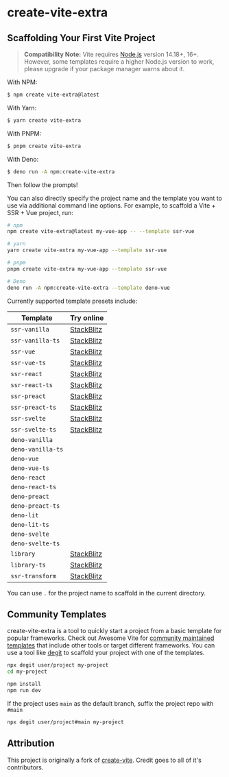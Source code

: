 # create-vite-extra

## Scaffolding Your First Vite Project

> **Compatibility Note:**
> Vite requires [Node.js](https://nodejs.org/en/) version 14.18+, 16+. However, some templates require a higher Node.js version to work, please upgrade if your package manager warns about it.

With NPM:

```bash
$ npm create vite-extra@latest
```

With Yarn:

```bash
$ yarn create vite-extra
```

With PNPM:

```bash
$ pnpm create vite-extra
```

With Deno:

```bash
$ deno run -A npm:create-vite-extra
```

Then follow the prompts!

You can also directly specify the project name and the template you want to use via additional command line options. For example, to scaffold a Vite + SSR + Vue project, run:

```bash
# npm
npm create vite-extra@latest my-vue-app -- --template ssr-vue

# yarn
yarn create vite-extra my-vue-app --template ssr-vue

# pnpm
pnpm create vite-extra my-vue-app --template ssr-vue

# Deno
deno run -A npm:create-vite-extra --template deno-vue
```

Currently supported template presets include:

| Template          | Try online                                                                                                   |
| ----------------- | ------------------------------------------------------------------------------------------------------------ |
| `ssr-vanilla`     | [StackBlitz](https://stackblitz.com/fork/github/bluwy/create-vite-extra/tree/master/template-ssr-vanilla)    |
| `ssr-vanilla-ts`  | [StackBlitz](https://stackblitz.com/fork/github/bluwy/create-vite-extra/tree/master/template-ssr-vanilla-ts) |
| `ssr-vue`         | [StackBlitz](https://stackblitz.com/fork/github/bluwy/create-vite-extra/tree/master/template-ssr-vue)        |
| `ssr-vue-ts`      | [StackBlitz](https://stackblitz.com/fork/github/bluwy/create-vite-extra/tree/master/template-ssr-vue-ts)     |
| `ssr-react`       | [StackBlitz](https://stackblitz.com/fork/github/bluwy/create-vite-extra/tree/master/template-ssr-react)      |
| `ssr-react-ts`    | [StackBlitz](https://stackblitz.com/fork/github/bluwy/create-vite-extra/tree/master/template-ssr-react-ts)   |
| `ssr-preact`      | [StackBlitz](https://stackblitz.com/fork/github/bluwy/create-vite-extra/tree/master/template-ssr-preact)     |
| `ssr-preact-ts`   | [StackBlitz](https://stackblitz.com/fork/github/bluwy/create-vite-extra/tree/master/template-ssr-preact-ts)  |
| `ssr-svelte`      | [StackBlitz](https://stackblitz.com/fork/github/bluwy/create-vite-extra/tree/master/template-ssr-svelte)     |
| `ssr-svelte-ts`   | [StackBlitz](https://stackblitz.com/fork/github/bluwy/create-vite-extra/tree/master/template-ssr-svelte-ts)  |
| `deno-vanilla`    |                                                                                                              |
| `deno-vanilla-ts` |                                                                                                              |
| `deno-vue`        |                                                                                                              |
| `deno-vue-ts`     |                                                                                                              |
| `deno-react`      |                                                                                                              |
| `deno-react-ts`   |                                                                                                              |
| `deno-preact`     |                                                                                                              |
| `deno-preact-ts`  |                                                                                                              |
| `deno-lit`        |                                                                                                              |
| `deno-lit-ts`     |                                                                                                              |
| `deno-svelte`     |                                                                                                              |
| `deno-svelte-ts`  |                                                                                                              |
| `library`         | [StackBlitz](https://stackblitz.com/fork/github/bluwy/create-vite-extra/tree/master/template-library)        |
| `library-ts`      | [StackBlitz](https://stackblitz.com/fork/github/bluwy/create-vite-extra/tree/master/template-library-ts)     |
| `ssr-transform`   | [StackBlitz](https://stackblitz.com/fork/github/bluwy/create-vite-extra/tree/master/template-ssr-transform)  |

You can use `.` for the project name to scaffold in the current directory.

## Community Templates

create-vite-extra is a tool to quickly start a project from a basic template for popular frameworks. Check out Awesome Vite for [community maintained templates](https://github.com/vitejs/awesome-vite#templates) that include other tools or target different frameworks. You can use a tool like [degit](https://github.com/Rich-Harris/degit) to scaffold your project with one of the templates.

```bash
npx degit user/project my-project
cd my-project

npm install
npm run dev
```

If the project uses `main` as the default branch, suffix the project repo with `#main`

```bash
npx degit user/project#main my-project
```

## Attribution

This project is originally a fork of [create-vite](https://github.com/vitejs/vite/tree/main/packages/create-vite). Credit goes to all of it's contributors.
